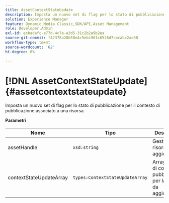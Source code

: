 ```yaml
---
title: AssetContextStateUpdate
description: Imposta un nuovo set di flag per lo stato di pubblicazione per il contesto di pubblicazione associato a una risorsa.
solution: Experience Manager
feature: Dynamic Media Classic,SDK/API,Asset Management
role: Developer,Admin
exl-id: ecbadafc-e77d-4c7e-a3d5-31c2b2a9b2ea
source-git-commit: f42378a20b58e4c5ebc961c6526d7cecabc2ae38
workflow-type: tm+mt
source-wordcount: '62'
ht-degree: 6%

---
```


# [!DNL AssetContextStateUpdate]{#assetcontextstateupdate}

Imposta un nuovo set di flag per lo stato di pubblicazione per il contesto di pubblicazione associato a una risorsa.

**Parametri**

| Nome | Tipo | Descrizione |
|---|---|---|
| assetHandle | `xsd:string` | Gestisci la risorsa da aggiornare. |
| contextStateUpdateArray | `types:ContextStateUpdateArray` | Array di stati di contatto di pubblicazione per la risorsa da aggiornare. |

